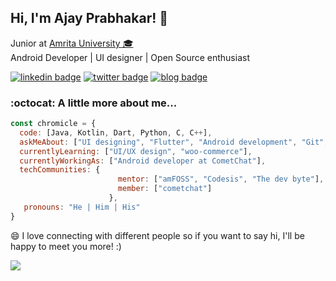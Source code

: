 <h2> Hi, I'm Ajay Prabhakar! 👋</h2>

<p>Junior at <a href="http://amrita.edu">Amrita University 🎓</a>
</br>Android Developer | UI designer | Open Source enthusiast</a>
</em></p>

[![linkedin badge](https://img.shields.io/badge/linkedin-chromicle-0077b5?style=flat-square&logo=linkedin)](https://www.linkedin.com/in/chromicle/)
[![twitter badge](https://img.shields.io/badge/twitter-@chromicle_3-1da1f2?style=flat-square&logo=twitter)](https://twitter.com/chromicle_3)
[![blog badge](https://img.shields.io/badge/chromicle.github.io/blog-1f425f?style=flat-square)](https://chromicle.github.io/blog)


### :octocat: A little more about me...  

```javascript
const chromicle = {
  code: [Java, Kotlin, Dart, Python, C, C++],
  askMeAbout: ["UI designing", "Flutter", "Android development", "Git", "Open-source"],
  currentlyLearning: ["UI/UX design", "woo-commerce"],
  currentlyWorkingAs: ["Android developer at CometChat"],
  techCommunities: {
                        mentor: ["amFOSS", "Codesis", "The dev byte"], 
                        member: ["cometchat"]
                      },
   pronouns: "He | Him | His"
}
```

😄 I love connecting with different people so if you want to say hi, I'll be happy to meet you more!</b> :) 

![](https://komarev.com/ghpvc/?username=chromicle)
